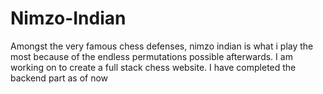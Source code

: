 # Nimzo-Indian
Amongst the very famous chess defenses, nimzo indian is what i play the most because of the endless permutations possible afterwards. I am working on to create a full stack chess website. I have completed the backend part as of now
